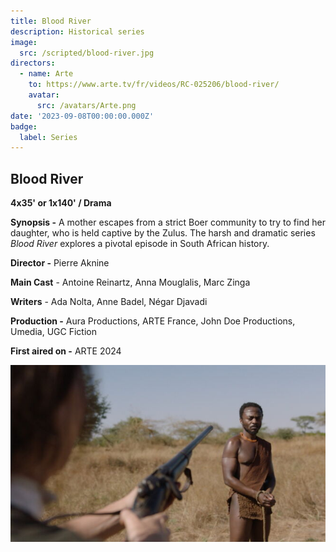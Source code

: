 ```yaml
---
title: Blood River
description: Historical series
image:
  src: /scripted/blood-river.jpg
directors:
  - name: Arte
    to: https://www.arte.tv/fr/videos/RC-025206/blood-river/
    avatar:
      src: /avatars/Arte.png
date: '2023-09-08T00:00:00.000Z'
badge:
  label: Series
---
```


## Blood River

**4x35' or 1x140' / Drama**

**Synopsis -** A mother escapes from a strict Boer community to try to find her daughter, who is held captive by the Zulus. The harsh and dramatic series _Blood River_ explores a pivotal episode in South African history.

**Director -** Pierre Aknine

**Main Cast** - Antoine Reinartz, Anna Mouglalis, Marc Zinga

**Writers** - Ada Nolta, Anne Badel, Négar Djavadi

**Production -** Aura Productions, ARTE France, John Doe Productions, Umedia, UGC Fiction

**First aired on -** ARTE 2024

![A woman pointing a gun toward a black man](/scripted/blood-river.jpg)
